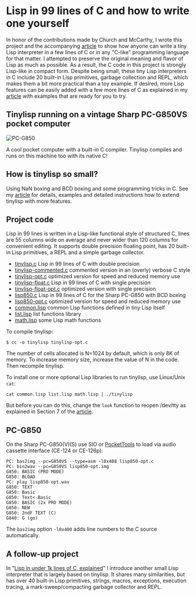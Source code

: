 # Lisp in 99 lines of C and how to write one yourself

In honor of the contributions made by Church and McCarthy, I wrote this project and the accompanying [article](tinylisp.pdf) to show how anyone can write a tiny Lisp interpreter in a few lines of C or in any "C-like" programming language for that matter.  I attempted to preserve the original meaning and flavor of Lisp as much as possible.  As a result, the C code in this project is strongly Lisp-like in compact form.  Despite being small, these tiny Lisp interpreters in C include 20 built-in Lisp primitives, garbage collection and REPL, which makes them a bit more practical than a toy example.  If desired, more Lisp features can be easily added with a few more lines of C as explained in my [article](tinylisp.pdf) with examples that are ready for you to try.

## Tinylisp running on a vintage Sharp PC-G850VS pocket computer

![PC-G850](lisp850.jpg)

A cool pocket computer with a built-in C compiler.  Tinylisp compiles and runs on this machine too with its native C!

## How is tinylisp so small?

Using NaN boxing and BCD boxing and some programming tricks in C.  See my [article](tinylisp.pdf) for details, examples and detailed instructions how to extend tinylisp with more features.

## Project code

Lisp in 99 lines is written in a Lisp-like functional style of structured C, lines are 55 columns wide on average and never wider than 120 columns for convenient editing.  It supports double precision floating point, has 20 built-in Lisp primitives, a REPL and a simple garbage collector.

- [tinylisp.c](src/tinylisp.c) Lisp in 99 lines of C with double precision
- [tinylisp-commented.c](src/tinylisp-commented.c) commented version in an (overly) verbose C style
- [tinylisp-opt.c](src/tinylisp-opt.c) optimized version for speed and reduced memory use
- [tinylisp-float.c](tinylisp-float.c) Lisp in 99 lines of C with single precision
- [tinylisp-float-opt.c](tinylisp-float-opt.c) optimized version with single precision
- [lisp850.c](src/lisp850.c) Lisp in 99 lines of C for the Sharp PC-G850 with BCD boxing
- [lisp850-opt.c](src/lisp850-opt.c) optimized version for speed and reduced memory use
- [common.lisp](src/common.lisp) common Lisp functions defined in tiny Lisp itself
- [list.lisp](src/list.lisp) list functions library
- [math.lisp](src/math.lisp) some Lisp math functions

To compile tinylisp:
~~~
$ cc -o tinylisp tinylisp-opt.c
~~~
The number of cells allocated is N=1024 by default, which is only 8K of memory.  To increase memory size, increase the value of N in the code.  Then recompile tinylisp.

To install one or more optional Lisp libraries to run tinylisp, use Linux/Unix `cat`:
~~~
cat common.lisp list.lisp math.lisp | ./tinylisp
~~~
But before you can do this, change the `look` function to reopen /dev/tty as explained in Section 7 of the [article](tinylisp.pdf).

## PC-G850

On the Sharp PC-G850(V)(S) use SIO or [PocketTools](https://www.peil-partner.de/ifhe.de/sharp/) to load via audio cassette interface (CE-124 or CE-126p):
~~~
PC: bas2img --pc=G850VS --type=asm -l0x408 lisp850-opt.c
PC: bin2wav --pc=G850VS lisp850-opt.img
G850: BASIC (PRO MODE)
G850: BLOAD
PC: play lisp850-opt.wav
G850: TEXT
G850: Basic
G850: Text<-Basic
G850: BASIC (2x PRO MODE)
G850: NEW
G850: 2ndF TEXT (C)
G840: G (go)
~~~
The `bas2img` option `-l0x400` adds line numbers to the C source automatically.

## A follow-up project

In "[Lisp in under 1k lines of C, explained](https://github.com/Robert-van-Engelen/lisp)" I introduce another small Lisp interpreter that is largely based on tinylisp.  It shares many similarities, but has over 40 built-in Lisp primitives, strings, macros, exceptions, execution tracing, a mark-sweep/compacting garbage collector and REPL.
